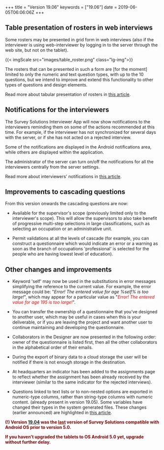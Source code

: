 ﻿+++
title = "Version 19.06"
keywords = ["19.06"]
date = 2019-06-05T06:06:06Z
+++


## Table presentation of rosters in web interviews

Some rosters may be presented in grid form in web interviews (also if the interviewer
is using web-interviewer by logging in to the server through the web site, but not
on the tablet).

{{< imgScale src="images/table_roster.png" class="lg-img">}}

The rosters that can be presented in such a form are [for the moment] limited to
only the numeric and text question types, with up to the 10 questions, but we intend
to improve and extend this functionality to other types of questions and design
elements.

Read more about tabular presentation of rosters in
[this article](/questionnaire-designer/components/table-rosters).


## Notifications for the interviewers

The Survey Solutions Interviewer App will now show notifications to the interviewers 
reminding them on some of the actions recommended at this time. For example, if the 
interviewer has not synchronized for several days with the server, or if she has not
acted on a rejected interview.

Some of the notifications are displayed in the Android notifications area, while 
others are displayed within the application.

The administrator of the server can turn on/off the notifications for all the 
interviewers centrally from the server settings.

Read more about interviewers' notifications in
[this article](/interviewer/app/app-notifications).


## Improvements to cascading questions

From this version onwards the cascading questions are now:

- Available for the supervisor's scope (previously limited only to the interviewer's scope). 
This will allow the supervisors to also take benefit of progressive multi-step selections in 
large classifications, such as selecting an occupation or an administrative unit.

- Permit validations at all the levels of cascade (for example, you can construct a 
questionnaire which would indicate an error or a warning as soon as the branch of occupations 
'professional' is selected for the people who are having lowest level of education).



## Other changes and improvements

- Keyword 'self' may now be used in the substitutions in error messages simplifying 
the reference to the current value. For example, the error message could be: 
"<I>Error! The entered value for age %self% is too large!</I>", which may appear for a
particular value as "<I><FONT color="red">Error! The entered value for age 195 is too large!</FONT></I>".

- You can transfer the ownership of a questionnaire that you've designed to another
user, which may be useful in cases when this is your deliverable, or if you are 
leaving the project and want another user to continue maintaining and developing 
the questionnaire.

- Collaborators in the Designer are now presented in the following order: owner
of the questionnaire is listed first, then all the other collaborators in the 
alphabetical order of their emails.

- During the export of binary data to a cloud storage the user will be notified
if there is not enough storage in the destination.

- At headquarters an indicator has been added to the assignments page to reflect
whether the assignment has been already received by the interviewer (similar to
the same indicator for the rejected interviews).

- Questions linked to text lists or to non-nested options are exported in
numeric-type columns, rather than string-type columns with numeric content.
(already present in version 19.05). Some variables have changed their types in the
system generated files. These changes (earlier announced) are highlighted in 
[this article](/headquarters/export/system-generated---export-file-anatomy).


<FONT color="maroon"><B>

(!) Version [19.04](/release-notes/version-19-04) was the <U>last</U> version of Survey Solutions compatible
with Android OS prior to version 5.0.

If you haven't upgraded the tablets to OS Android 5.0 yet, upgrade without further delay.

</B></FONT>